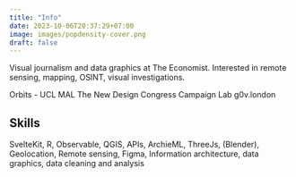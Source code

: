 ```yaml
---
title: "Info"
date: 2023-10-06T20:37:29+07:00
image: images/popdensity-cover.png
draft: false
---
```


Visual journalism and data graphics at The Economist. Interested in remote sensing, mapping, OSINT, visual investigations.

Orbits - UCL MAL The New Design Congress Campaign Lab g0v.london

## Skills

SvelteKit, R, Observable, QGIS, APIs, ArchieML, ThreeJs, (Blender), Geolocation, Remote sensing, Figma, Information architecture, data graphics, data cleaning and analysis

